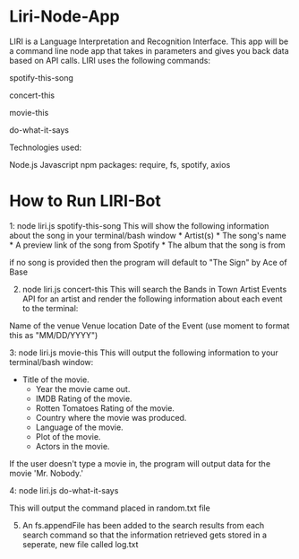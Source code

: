 # Liri-Node-App

LIRI is a Language Interpretation and Recognition Interface. This app will be a command line node app that takes in parameters and gives you back data based on API calls. LIRI uses the following commands:

spotify-this-song

concert-this

movie-this

do-what-it-says

Technologies used:

Node.js
Javascript
npm packages: require, fs, spotify, axios

# How to Run LIRI-Bot


1: node liri.js spotify-this-song <song name here> 
This will show the following information about the song in your terminal/bash window * Artist(s) * The song's name * A preview link of the song from Spotify * The album that the song is from

if no song is provided then the program will default to
"The Sign" by Ace of Base

2. node liri.js concert-this <band name here>
This will search the Bands in Town Artist Events API for an artist and render the following information about each event to the terminal:

Name of the venue
Venue location
Date of the Event (use moment to format this as "MM/DD/YYYY")

3: node liri.js movie-this <movie name here>
This will output the following information to your terminal/bash window:

* Title of the movie.
   * Year the movie came out.
   * IMDB Rating of the movie.
   * Rotten Tomatoes Rating of the movie.
   * Country where the movie was produced.
   * Language of the movie.
   * Plot of the movie.
   * Actors in the movie.

If the user doesn't type a movie in, the program will output data for the movie 'Mr. Nobody.'

4: node liri.js do-what-it-says

This will output the command placed in random.txt file

5. An fs.appendFile has been added to the search results from each search command so that the information retrieved gets stored in a seperate, new file called log.txt
